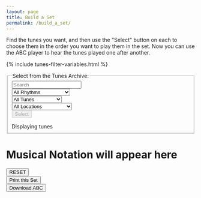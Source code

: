 ```yaml
---
layout: page
title: Build a Set
permalink: /build_a_set/
---
```

Find the tunes you want, and then use the "Select" button on each to choose them
in the order you want to play them in the set. Now you can use the ABC player to
hear the tunes played one after another.

<!-- Some boilerplate that's common to a number of pages -->
{% include tunes-filter-variables.html %}

<div id="search_controls">
<fieldset>
    <legend>Select from the Tunes Archive:</legend>    
    <form id="wellington" method="get">
    <div class="formParent">
    <div class="formChild">
		<input type="text" id="title-box" name="title" placeholder='Search'
            value='' onkeydown="enable_button()">
    </div>
    <div class="formChild">
        <select id="rhythm-box" name="rhythm"  onChange="enable_button()">
            <option value="">All Rhythms</option>
            {% for rhythm in rhythms %}
            {% if rhythm != '' %}
            <option value="{{ rhythm }}">{{ rhythm | capitalize }}</option>
            {% endif %}
            {% endfor %}
        </select>
    </div>
    <div class="formChild">
        <select id="tags-box" name="tags" onChange="enable_button()">
            <option value="">All Tunes</option>
            {% for tag in tags %}
            {% if tag != '' %}
            <option value="{{ tag }}">{{ tag | capitalize }}</option>
            {% endif %}
            {% endfor %}
        </select>
    </div>
    <div class="formChild">
        <select id="location-box" name="location" onChange="enable_button()">
        <option value="">All Locations</option>
            {% for location in locations %}
            {% if location != '' %}
                <option value="{{ location }}">{{ location | capitalize }}</option>
            {% endif %}
            {% endfor %}
        </select>
    </div>
    </div>
    <div class="formParent">
    <div class="formChild">
        <span title="Run the filter with the default settings to see the whole list">
        <input class="filterButton filterDisabled" id="submit_button" type="submit" name="submit" value="Select" disabled>
        </span>  
    </div>
    </div>
    </form>
    <p></p>
    Displaying <span id="tunesCount"></span> tunes
</fieldset>
</div>

<div class="row"></div>


<!-- Show a header for where the dots will appear -->
<div id="paperHeader"><h1>Musical Notation will appear here</h1></div>
<!-- Draw the dots -->
<div class="output" id='output' style="max-width: 650px;">
    <div id="paper0" class="paper"></div>
  </div>

<!-- Controls for ABC player -->
<div id="ABCplayer" ></div>

<!-- Allow the user to save their ABC-->
<form>
<div class="row" style="max-width:650px">
    <div class="small-6 columns">
        <span title="Clear the music notation to start a new set">
            <input value='RESET' type='button' class="loopButton" onclick='Reset()' />
        </span>
    </div>
    <div class="small-3 columns">
        <span title="When you're happy with your selection you can print your set using this button.
Please think of the trees!">
            <input class="button" type="button" class="loopButton" onclick="printDiv('paper0')" value="Print this Set" />
        </span>
    </div>
    <div class="small-3 columns">
        <span title="Download the ABC you've entered. Don't lose your work!">      
    	   <input value='Download ABC' type='button' class="loopButton" onclick='downloadFile(document.getElementById("filename").value, document.getElementById("ABCraw").value)' />
        </span>
    </div>
</div>
</form>
<br />

<div class="tableParent">
  <div class="tableChild tunesTable" id="tunesTable"></div>
  <div class="tableChild tableSlider" id="tableSlider"></div>
</div>

<div id="abc-textareas"></div>

<!-- Area to store ABC -->
<textarea id="ABCraw" style="display:none;"></textarea>

<!-- Area to store unrolled ABC -->
<textarea id="ABCprocessed" style="display:none;"></textarea>

<!-- Area to store filename for download -->
<textarea id="filename" style="display:none;"></textarea>

<script>
    window.store = {
      {% assign tuneID = 3000 %}
      {% assign tunes =  site.tunes | sort: 'title' %}
      {% for tune in tunes %}
          {% assign tuneID = tuneID | plus: 1 %}
          "{{ tuneID }}": {
              "title": "{{ tune.title | xml_escape }}",
              "tuneID": "{{ tuneID }}",
              "key": "{{ tune.key | xml_escape }}",
              "mode": "{{ tune.mode | xml_escape }}",
              "rhythm": "{{ tune.rhythm | xml_escape }}",
              "location": "{{ tune.location | xml_escape }}",
              "tags": "{{ tune.tags | array_to_sentence_string }}",
              "url": "{{ tune.url | xml_escape }}",
              "mp3": "",
              "abc": {{ tune.abc | jsonify }}
          }{% unless forloop.last %},{% endunless %}
      {% endfor %}
    };
</script>

<script src="{{ site.js_host }}/js/webpage_tools.js"></script>
<script src="{{ site.js_host }}/js/lunr.min.js"></script>
<script src="{{ site.js_host }}/js/build_table_build_a_set.js"></script>

<script>
$(document).ready(function() {
    $.tablesorter.defaults.sortList = [[2,0], [1,0]];

    $("#tunes").tablesorter({headers: { 0:{sorter: false}, 1:{sorter: 'ignoreArticles'} }});  

    ABCplayer.innerHTML = createABCplayer('processed', '{{ site.defaultABCplayer }}');

    createArchiveSlider('tableSlider');
    document.getElementById("tunes").addEventListener("scroll", scroll_indicator);
});
</script>
